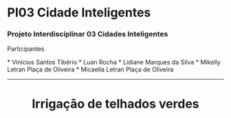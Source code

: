 <h1>PI03 Cidade Inteligentes</h1>
<h3>Projeto Interdisciplinar 03 Cidades Inteligentes</h3> 
<p>Participantes</p>
* Vinícius Santos Tibério
* Luan Rocha
* Lidiane Marques da Silva
* Mikelly Letran Plaça de Oliveira
* Micaella Letran Plaça de Oliveira
<hr>
<h1 align="center">Irrigação de telhados verdes</h1>
